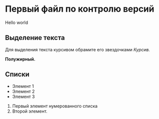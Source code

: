 # Первый файл по контролю версий
Hello world

## Выделение текста

Для выделения текста курсивом обрамите его звездочками *Курсив.*

**Полужирный.**

## Списки

* Элемент 1
* Элемент 2
* Элемент 3

1. Первый элемент нумерованного списка
2. Второй элемент.
